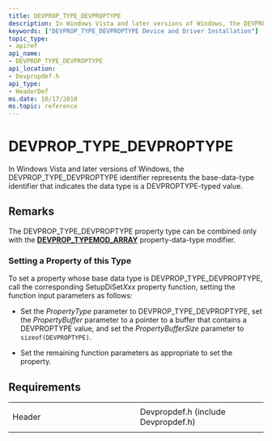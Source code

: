 ```yaml
---
title: DEVPROP_TYPE_DEVPROPTYPE
description: In Windows Vista and later versions of Windows, the DEVPROP_TYPE_DEVPROPTYPE identifier represents the base-data-type identifier that indicates the data type is a DEVPROPTYPE-typed value.
keywords: ["DEVPROP_TYPE_DEVPROPTYPE Device and Driver Installation"]
topic_type:
- apiref
api_name:
- DEVPROP_TYPE_DEVPROPTYPE
api_location:
- Devpropdef.h
api_type:
- HeaderDef
ms.date: 10/17/2018
ms.topic: reference
---
```


# DEVPROP_TYPE_DEVPROPTYPE


In Windows Vista and later versions of Windows, the DEVPROP_TYPE_DEVPROPTYPE identifier represents the base-data-type identifier that indicates the data type is a DEVPROPTYPE-typed value.

## Remarks

The DEVPROP_TYPE_DEVPROPTYPE property type can be combined only with the [**DEVPROP_TYPEMOD_ARRAY**](devprop-typemod-array.md) property-data-type modifier.

### Setting a Property of this Type

To set a property whose base data type is DEVPROP_TYPE_DEVPROPTYPE, call the corresponding SetupDiSet*Xxx* property function, setting the function input parameters as follows:

-   Set the *PropertyType* parameter to DEVPROP_TYPE_DEVPROPTYPE, set the *PropertyBuffer* parameter to a pointer to a buffer that contains a DEVPROPTYPE value, and set the *PropertyBufferSize* parameter to `sizeof(DEVPROPTYPE)`.

-   Set the remaining function parameters as appropriate to set the property.

## Requirements

<table>
<colgroup>
<col width="50%" />
<col width="50%" />
</colgroup>
<tbody>
<tr class="odd">
<td align="left"><p>Header</p></td>
<td align="left">Devpropdef.h (include Devpropdef.h)</td>
</tr>
</tbody>
</table>

 

 





